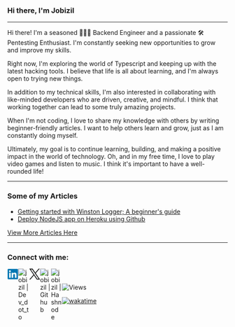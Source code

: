 
### Hi there, I'm Jobizil

---
Hi there! I'm a seasoned 👨🏾‍💻 Backend Engineer and a passionate 🛠 Pentesting Enthusiast. I'm constantly seeking new opportunities to grow and improve my skills.

Right now, I'm exploring the world of Typescript and keeping up with the latest hacking tools. I believe that life is all about learning, and I'm always open to trying new things.

In addition to my technical skills, I'm also interested in collaborating with like-minded developers who are driven, creative, and mindful. I think that working together can lead to some truly amazing projects.

When I'm not coding, I love to share my knowledge with others by writing beginner-friendly articles. I want to help others learn and grow, just as I am constantly doing myself.

Ultimately, my goal is to continue learning, building, and making a positive impact in the world of technology. Oh, and in my free time, I love to play video games and listen to music. I think it's important to have a well-rounded life!

---

### Some of my Articles

- [Getting started with Winston Logger; A beginner's guide](https://dev.to/jobizil/getting-started-with-winston-logger-a-beginner-s-guide-7j3)
- [Deploy NodeJS app on Heroku using Github](https://jobizil.hashnode.dev/deploy-nodejs-app-on-heroku-using-github)


 [View More Articles Here](https://jobizil.hashnode.dev)


---

### Connect with me:

[<img align="left" alt="jobizil | LinkedIn" width="25px" src="https://github.com/devicons/devicon/blob/master/icons/linkedin/linkedin-original.svg"  target= "_blank"/>][linkedin]
[<img align="left" alt="jobizil | Dev_dot_to" width="25px" src="https://cdn.jsdelivr.net/npm/simple-icons@v3/icons/dev-dot-to.svg"  target= "_blank"/>][devto]
[<img align="left" alt="jobizil | Twitter" width="25px" src="https://github.com/devicons/devicon/blob/master/icons/twitter/twitter-original.svg" target= "_blank" />][twitter]
[<img align="left" alt="jobizil | Github" width="25px" src="https://cdn.jsdelivr.net/npm/simple-icons@v3/icons/github.svg"  target= "_blank"/>][github]

 [<img align="left" alt="jobizil | Hashnode" width="25px" src="https://cdn.jsdelivr.net/npm/simple-icons@v3/icons/hashnode.svg"  target= "_blank"/>][hashnode]
 
 
<br> 

<br>

<div align="left"><img src="https://komarev.com/ghpvc/?username=jobizil&label=Views&color=blue&style=flat" alt="Views" /></div>

[![wakatime](https://wakatime.com/badge/user/00e450d1-4525-46de-9581-3894e39e3624.svg)](https://wakatime.com/@00e450d1-4525-46de-9581-3894e39e3624) 


<!-- ### Tools I Use -->
<!-- 
|       |           |   |
| :-------------:|:-------------:| :-----:|
|<img src="https://github.com/devicons/devicon/blob/master/icons/linux/linux-original.svg" alt="Linux" width="50" height="50"/>|<img src="https://github.com/devicons/devicon/blob/master/icons/nodejs/nodejs-original.svg" alt="NodeJS" width="50" height="50"/>|<img src="https://github.com/devicons/devicon/blob/master/icons/javascript/javascript-original.svg" alt="JavaScript" width="50" height="50"/>|
|<img src="https://github.com/devicons/devicon/blob/master/icons/typescript/typescript-original.svg" alt="Typescript" width="50" height="50"/>|<img src="https://github.com/devicons/devicon/blob/master/icons/mongodb/mongodb-original.svg" alt="MongoDB" width="50" height="50"/>|<img src="https://github.com/devicons/devicon/blob/master/icons/express/express-original.svg" alt="Express" width="50" height="50"/>|
|<img src="https://github.com/devicons/devicon/blob/master/icons/vscode/vscode-original.svg" alt="VS Code" width="50" height="50"/>|<img src="https://github.com/devicons/devicon/blob/master/icons/sequelize/sequelize-original.svg" alt="Sequelize" width="50" height="50"/>|<img src="https://github.com/devicons/devicon/blob/master/icons/bash/bash-original.svg" alt="Bash" width="50" height="50"/>|
|<img src="https://github.com/devicons/devicon/blob/master/icons/mysql/mysql-original.svg" alt="MySQL" width="50" height="50"/>|<img src="https://github.com/devicons/devicon/blob/master/icons/npm/npm-original-wordmark.svg" alt="NPM" width="50" height="50"/>|<img src="https://github.com/devicons/devicon/blob/master/icons/redis/redis-original-wordmark.svg" alt="Redis" width="50" height="50"/>|
|<img src="https://github.com/devicons/devicon/blob/master/icons/slack/slack-original.svg" alt="Slack" width="50" height="50"/>|<img src="https://github.com/devicons/devicon/blob/master/icons/yarn/yarn-original.svg" alt="Yarn" width="50" height="50"/>|<img src="https://github.com/devicons/devicon/blob/master/icons/git/git-original.svg" alt="Git" width="50" height="50"/>|<img src="https://github.com/devicons/devicon/blob/master/icons/github/github-original.svg" alt="Github" width="50" height="50"/>|


 -->

<!-- --- 

## &#x1f4c8; GitHub Stats

 ## ![Jobizil's GitHub stats](https://github-readme-stats.vercel.app/api?username=jobizil&theme=dracula)

## ![Jobizil's Streak ](https://github-readme-streak-stats.herokuapp.com/?user=jobizil&theme=dracula)
 
## ![Top Langs](https://github-readme-stats.vercel.app/api/top-langs/?username=jobizil&hide=java,html,css&theme=radical)
-->



 
[jobizil]: https://ugbemjob.xyz
[twitter]: https://twitter.com/jobizil
[linkedin]: https://www.linkedin.com/in/job-ugbem
[devto]: https://dev.to/jobizil
[hashnode]: https://hashnode.com/@Jobizil
[github]: https://github.com/jobizil

<!--
[<img align="left" alt="jobizil | Twitter" width="22px" src="https://github.com/devicons/devicon/blob/master/icons/twitter/twitter-original.svg" target= "_blank" />][twitter] -->

<!-- <p align="left"> <a href="https://github.com/jobizil"><img src="https://github-profile-trophy.vercel.app/?username=jobizil&theme=onedark" alt="jobizil" /></a> </p>
 -->



